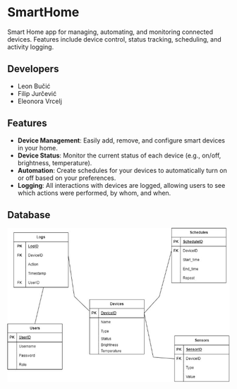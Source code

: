 # SmartHome
Smart Home app for managing, automating, and monitoring connected devices. Features include device control, status tracking, scheduling, and activity logging.

<h2>Developers</h2>

- Leon Bučić
- Filip Jurčević
- Eleonora Vrcelj

<h2>Features</h2>

- **Device Management**: Easily add, remove, and configure smart devices in your home.
- **Device Status**: Monitor the current status of each device (e.g., on/off, brightness, temperature).
- **Automation**: Create schedules for your devices to automatically turn on or off based on your preferences.
- **Logging**: All interactions with devices are logged, allowing users to see which actions were performed, by whom, and when.


<h2>Database</h2>

![Description of the image](https://github.com/OSS-Java-Seminar-2024/SmartHome/blob/main/WhatsApp%20Image%202024-10-21%20at%2009.20.19.jpeg)

